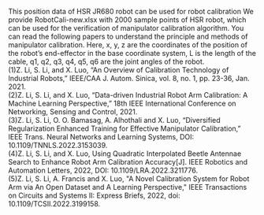 This position data of HSR JR680 robot can be used for robot calibration We provide RobotCali-new.xlsx with 2000 sample points of HSR robot, which can be used for the verification of manipulator calibration algorithm. You can read the following papers to understand the principle and methods of manipulator calibration. Here, x, y, z are the coordinates of the position of the robot’s end-effector in the base coordinate system, L is the length of the cable, q1, q2, q3, q4, q5, q6 are the joint angles of the robot.  
(1)Z. Li, S. Li, and X. Luo, “An Overview of Calibration Technology of Industrial Robots,” IEEE/CAA J. Autom. Sinica, vol. 8, no. 1, pp. 23-36, Jan. 2021.  
(2)Z. Li, S. Li, and X. Luo, “Data-driven Industrial Robot Arm Calibration: A Machine Learning Perspective,” 18th IEEE International Conference on Networking, Sensing and Control, 2021.  
(3)Z. Li, S. Li, O. O. Bamasag, A. Alhothali and X. Luo, “Diversified Regularization Enhanced Training for Effective Manipulator Calibration,” IEEE Trans. Neural Networks and Learning Systems, DOI: 10.1109/TNNLS.2022.3153039.  
(4)Z. Li, S. Li, and X. Luo, Using Quadratic Interpolated Beetle Antennae Search to Enhance Robot Arm Calibration Accuracy[J]. IEEE Robotics and Automation Letters, 2022, DOI: 10.1109/LRA.2022.3211776.  
(5)Z. Li, S. Li, A. Francis and X. Luo, "A Novel Calibration System for Robot Arm via An Open Dataset and A Learning Perspective," IEEE Transactions on Circuits and Systems II: Express Briefs, 2022, doi: 10.1109/TCSII.2022.3199158.
